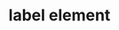 ---
{
  "title": "label element",
  "description": "The HTML `<label>` element provides instructions for an associated form control.",
  "category": "html",
  "keywords": [
    "label element"
  ],
  "last_test_date": "2018-06-19",
  "test_results_url": "https://a11ysupport.io/tech/html/label_element",
  "test_url": "https://a11ysupport.io/tech/html/label_element",
  "notes": "Use the explicit label technique wherever possible and avoid depending on implicit labels.",
  "notes_by_num": {
    "1": "Didn't correctly compute the accessible name"
  },
  "stats": {
    "dragon_win": {
      "ie": {
        "11.134": "a #1"
      },
      "firefox": {
        "63.0.1": "a #1"
      },
      "chrome": {
        "70.0-84": "a #1"
      }
    },
    "jaws": {
      "ie": {
        "11": "y"
      },
      "firefox": {
        "67": "y"
      },
      "edge": {
        "44": "y"
      },
      "chrome": {
        "75": "y"
      }
    },
    "narrator": {
      "edge": {
        "44": "y"
      }
    },
    "nvda": {
      "firefox": {
        "60": "y"
      },
      "chrome": {
        "75": "y"
      }
    },
    "orca": {
      "firefox": {
        "69": "y"
      }
    },
    "talkback": {
      "and_chr": {
        "67": "y"
      }
    },
    "vo_ios": {
      "ios_saf": {
        "12.3.1": "y"
      }
    },
    "vo_macos": {
      "safari": {
        "12.1.1": "y"
      },
      "chrome": {
        "75": "y"
      }
    },
    "vc_ios": {
      "ios_saf": {
        "13.0-13.6.1": "y"
      }
    },
    "va_and": {
      "and_chr": {
        "77-84": "n #1"
      }
    },
    "vc_macos": {
      "safari": {
        "13.0.2-13.1.2": "a #1"
      }
    },
    "wsr": {
      "edge": {
        "44": "y"
      },
      "chrome": {
        "77-84": "y"
      }
    }
  },
  "links": {
    "WHATWG HTML spec for the label element": "https://html.spec.whatwg.org/multipage/forms.html#the-label-element",
    "HTML Labelable Elements": "https://html.spec.whatwg.org/multipage/forms.html#category-label",
    "HTML AAM for the label element": "https://w3c.github.io/html-aam/#el-label"
  }
}
---
